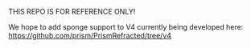 THIS REPO IS FOR REFERENCE ONLY! 

We hope to add sponge support to V4 currently being developed here: https://github.com/prism/PrismRefracted/tree/v4

